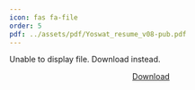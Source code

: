 ```yaml
---
icon: fas fa-file
order: 5
pdf: ../assets/pdf/Yoswat_resume_v08-pub.pdf
---
```


<div style="width:100%;height:60vh;">
  <object data="{{ page.pdf }}" type="application/pdf" width="100%" height="100%">
    <p>Unable to display file. Download instead.</p>
  </object>
  <div style="text-align: center;"><a href="{{page.pdf}}"><i class="fa-solid fa-file-arrow-down"></i> Download</a></div>
</div>
